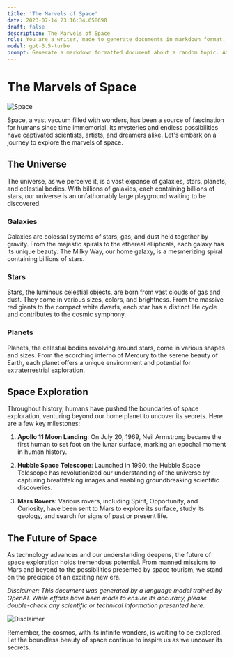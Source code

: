 ```yaml
---
title: 'The Marvels of Space'
date: 2023-07-14 23:16:34.658698
draft: false
description: The Marvels of Space
role: You are a writer, made to generate documents in markdown format. It is very important that all of the documents you generate are in valid markdown format.
model: gpt-3.5-turbo
prompt: Generate a markdown formatted document about a random topic. At the bottom, include a disclaimer explaining that the document was generated by you. The first line of the document should be the title. Make sure that the entire document is in proper markdown format, using a mix of various tags to make the document visually appealing.
---
```


# The Marvels of Space

![Space](https://images.unsplash.com/photo-1581092202931-530a0361a8cc)

Space, a vast vacuum filled with wonders, has been a source of fascination for humans since time immemorial. Its mysteries and endless possibilities have captivated scientists, artists, and dreamers alike. Let's embark on a journey to explore the marvels of space.

## The Universe

The universe, as we perceive it, is a vast expanse of galaxies, stars, planets, and celestial bodies. With billions of galaxies, each containing billions of stars, our universe is an unfathomably large playground waiting to be discovered.

### Galaxies

Galaxies are colossal systems of stars, gas, and dust held together by gravity. From the majestic spirals to the ethereal ellipticals, each galaxy has its unique beauty. The Milky Way, our home galaxy, is a mesmerizing spiral containing billions of stars.

### Stars

Stars, the luminous celestial objects, are born from vast clouds of gas and dust. They come in various sizes, colors, and brightness. From the massive red giants to the compact white dwarfs, each star has a distinct life cycle and contributes to the cosmic symphony.

### Planets

Planets, the celestial bodies revolving around stars, come in various shapes and sizes. From the scorching inferno of Mercury to the serene beauty of Earth, each planet offers a unique environment and potential for extraterrestrial exploration.

## Space Exploration

Throughout history, humans have pushed the boundaries of space exploration, venturing beyond our home planet to uncover its secrets. Here are a few key milestones:

1. **Apollo 11 Moon Landing**: On July 20, 1969, Neil Armstrong became the first human to set foot on the lunar surface, marking an epochal moment in human history.

2. **Hubble Space Telescope**: Launched in 1990, the Hubble Space Telescope has revolutionized our understanding of the universe by capturing breathtaking images and enabling groundbreaking scientific discoveries.

3. **Mars Rovers**: Various rovers, including Spirit, Opportunity, and Curiosity, have been sent to Mars to explore its surface, study its geology, and search for signs of past or present life.

## The Future of Space

As technology advances and our understanding deepens, the future of space exploration holds tremendous potential. From manned missions to Mars and beyond to the possibilities presented by space tourism, we stand on the precipice of an exciting new era.

_Disclaimer: This document was generated by a language model trained by OpenAI. While efforts have been made to ensure its accuracy, please double-check any scientific or technical information presented here._

![Disclaimer](https://images.unsplash.com/photo-1502291423457-61ee7480c587)

Remember, the cosmos, with its infinite wonders, is waiting to be explored. Let the boundless beauty of space continue to inspire us as we uncover its secrets.

